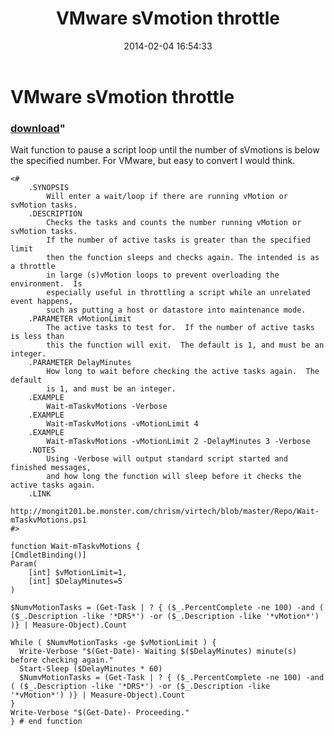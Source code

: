 ﻿---
pid:            4880
parent:         0
children:       
poster:         monahancj
title:          VMware sVmotion throttle
date:           2014-02-04 16:54:33
format:         posh
---

# VMware sVmotion throttle

### [download](4880.ps1)"

  Wait function to pause a script loop until the number of sVmotions is below the specified number.  For VMware, but easy to convert I would think.

```posh
<#
	.SYNOPSIS
		Will enter a wait/loop if there are running vMotion or svMotion tasks.
	.DESCRIPTION
		Checks the tasks and counts the number running vMotion or svMotion tasks.
		If the number of active tasks is greater than the specified limit
		then the function sleeps and checks again. The intended is as a throttle
		in large (s)vMotion loops to prevent overloading the environment.  Is
		especially useful in throttling a script while an unrelated event happens, 
		such as putting a host or datastore into maintenance mode.
	.PARAMETER vMotionLimit
		The active tasks to test for.  If the number of active tasks is less than
		this the function will exit.  The default is 1, and must be an integer.
	.PARAMETER DelayMinutes
		How long to wait before checking the active tasks again.  The default 
		is 1, and must be an integer.
	.EXAMPLE
		Wait-mTaskvMotions -Verbose
	.EXAMPLE
		Wait-mTaskvMotions -vMotionLimit 4
	.EXAMPLE
		Wait-mTaskvMotions -vMotionLimit 2 -DelayMinutes 3 -Verbose
	.NOTES
		Using -Verbose will output standard script started and finished messages, 
		and how long the function will sleep before it checks the active tasks again.
	.LINK
		http://mongit201.be.monster.com/chrism/virtech/blob/master/Repo/Wait-mTaskvMotions.ps1
#>

function Wait-mTaskvMotions {
[CmdletBinding()]
Param(
	[int] $vMotionLimit=1,
	[int] $DelayMinutes=5
)

$NumvMotionTasks = (Get-Task | ? { ($_.PercentComplete -ne 100) -and ( ($_.Description -like '*DRS*') -or ($_.Description -like '*vMotion*') )} | Measure-Object).Count

While ( $NumvMotionTasks -ge $vMotionLimit ) {
  Write-Verbose "$(Get-Date)- Waiting $($DelayMinutes) minute(s) before checking again."
  Start-Sleep ($DelayMinutes * 60)
  $NumvMotionTasks = (Get-Task | ? { ($_.PercentComplete -ne 100) -and ( ($_.Description -like '*DRS*') -or ($_.Description -like '*vMotion*') )} | Measure-Object).Count
}
Write-Verbose "$(Get-Date)- Proceeding."
} # end function


```
